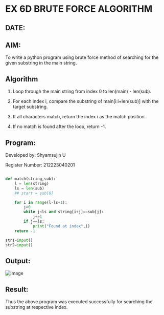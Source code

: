# EX 6D BRUTE FORCE ALGORITHM
## DATE:
## AIM:
To write a python program using brute force method of searching for the given substring in the main string.




## Algorithm
1. Loop through the main string from index 0 to len(main) - len(sub).

2. For each index i, compare the substring of main[i:i+len(sub)] with the target substring.

3. If all characters match, return the index i as the match position.

4. If no match is found after the loop, return -1.


## Program:
Developed by: Shyamsujin U

Register Number:  212223040201

```python

def match(string,sub):
    l = len(string)
    ls = len(sub)
    ## start = sub[0]

    for i in range(l-ls+1):
        j=0
        while j<ls and string[i+j]==sub[j]:
            j+=1
        if j==ls:
            print("Found at index",i)
    return -1

str1=input()
str2=input()

```

## Output:

![image](https://github.com/user-attachments/assets/f230d9a4-778e-4d06-86fb-ba908be34c6a)


## Result:
Thus the above program was executed successfully for searching the substring at respective index.
